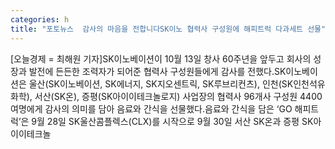 ```yaml
---
categories: h
title: "포토뉴스  감사의 마음을 전합니다SK이노 협력사 구성원에 해피트럭 다과세트 선물"
---
```

[오늘경제 = 최해원 기자]SK이노베이션이 10월 13일 창사 60주년을 앞두고 회사의 성장과 발전에 든든한 조력자가 되어준 협력사 구성원들에게 감사를 전했다.SK이노베이션은 울산(SK이노베이션, SK에너지, SK지오센트릭, SK루브리컨츠), 인천(SK인천석유화학), 서산(SK온), 증평(SK아이이테크놀로지) 사업장의 협력사 96개사 구성원 4400여명에게 감사의 의미를 담아 음료와 간식을 선물했다.음료와 간식을 담은 ‘GO 해피트럭’은 9월 28일 SK울산콤플렉스(CLX)를 시작으로 9월 30일 서산 SK온과 증평 SK아이이테크놀